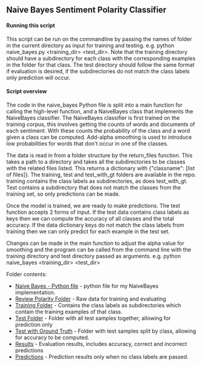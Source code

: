 ## Naive Bayes Sentiment Polarity Classifier

#### Running this script

This script can be run on the commandline by passing the names of folder in the
current directory as input for training and testing. e.g. python naive_bayes.py <training_dir> <test_dir>.
Note that the training directory should have a subdirectory for each class with the
corresponding examples in the folder for that class. The test directory should follow
the same format if evaluation is desired, if the subdirectories do not match the class
labels only prediction will occur.

#### Script overview

The code in the naive_bayes Python file is split into a main function for
calling the high-level function, and a NaiveBayes class that implements the
NaiveBayes classifier. The NaiveBayes classifier is first trained on the training
corpus, this involves getting the counts of words and documents of each sentiment. 
With these counts the probability of the class and a word given a class can be
computed. Add-alpha smoothing is used to introduce low probabilities for words
that don't occur in one of the classes.

The data is read in from a folder structure by the return_files function. This
takes a path to a directory and takes all the subdirectories to be classes with
the related files listed. This returns a dictionary with {"classname": [list of files]}.
The training, test and test_with_gt folders are available in the repo. training 
contains the class labels as subdirectories, as does test_with_gt. Test contains
a subdirectory that does not match the classes from the training set, so only
predictions can be made.

Once the model is trained, we are ready to make predictions. The test function
accepts 2 forms of input. If the test data contains class labels as keys then we
can compute the accuracy of all classes and the total accuracy. If the data dictionary
keys do not match the class labels from training then we can only predict for each
example in the test set.

Changes can be made in the main function to adjust the alpha value for smoothing and
the program can be called from the command line with the training directory and test
directory passed as arguments. e.g. python naive_bayes <training_dir> <test_dir>

Folder contents:

+ [Naive Bayes - Python file](naive_bayes.py) - python file for my NaiveBayes implementation.
+ [Review Polarity Folder](review_polarity) - Raw data for training and evaluating
+ [Training Folder](training) - Contains the class labels as subdirectories which contain the training examples of that class.
+ [Test Folder](test) - Folder with all test samples together, allowing for prediction only
+ [Test with Ground Truth](test_with_gt) - Folder with test samples split by class, allowing for accuracy to be computed.
+ [Results](results) - Evaluation results, includes accuracy, correct and incorrect predictions
+ [Predictions](prediction) - Prediction results only when no class labels are passed.